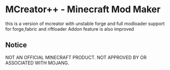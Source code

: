 


# MCreator++ - Minecraft Mod Maker



this is a version of mcreator with unstable forge and full modloader support for forge,fabric and riftloader
Addon feature is also improved
##

## Notice

NOT AN OFFICIAL MINECRAFT PRODUCT. NOT APPROVED BY OR ASSOCIATED WITH MOJANG.
